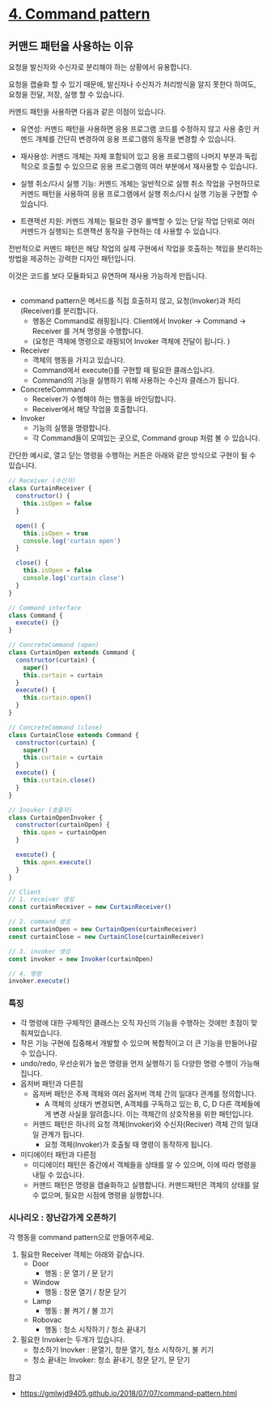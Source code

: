 # [4. Command pattern](/patterns/command)

## 커맨드 패턴을 사용하는 이유

요청을 발신자와 수신자로 분리해야 하는 상황에서 유용합니다.

요청을 캡슐화 할 수 있기 때문에, 발신자나 수신자가 처리방식을 알지 못한다 하여도, 요청을 전달, 저장, 실행 할 수 있습니다.

커멘드 패턴을 사용하면 다음과 같은 이점이 있습니다.

- 유연성: 커멘드 패턴을 사용하면 응용 프로그램 코드를 수정하지 않고 사용 중인 커멘드 개체를 간단히 변경하여 응용 프로그램의 동작을 변경할 수 있습니다.

- 재사용성: 커멘드 개체는 자체 포함되어 있고 응용 프로그램의 나머지 부분과 독립적으로 호출할 수 있으므로 응용 프로그램의 여러 부분에서 재사용할 수 있습니다.

- 실행 취소/다시 실행 기능: 커멘드 개체는 일반적으로 실행 취소 작업을 구현하므로 커멘드 패턴을 사용하여 응용 프로그램에서 실행 취소/다시 실행 기능을 구현할 수 있습니다.

- 트랜잭션 지원: 커멘드 개체는 필요한 경우 롤백할 수 있는 단일 작업 단위로 여러 커멘드가 실행되는 트랜잭션 동작을 구현하는 데 사용할 수 있습니다.

전반적으로 커멘드 패턴은 해당 작업의 실제 구현에서 작업을 호출하는 책임을 분리하는 방법을 제공하는 강력한 디자인 패턴입니다.

이것은 코드를 보다 모듈화되고 유연하며 재사용 가능하게 만듭니다.

## 

- command pattern은 메서드를 직접 호출하지 않고, 요청(Invoker)과 처리(Receiver)를 분리합니다.
  - 행동은 Command로 래핑됩니다. Client에서 Invoker -> Command -> Receiver 를 거쳐 명령을 수행합니다.
  - (요청은 객체에 명령으로 래핑되어 Invoker 객체에 전달이 됩니다. )
- Receiver
  - 객체의 행동을 가지고 있습니다.
  - Command에서 execute()를 구현할 때 필요한 클래스입니다.
  - Command의 기능을 실행하기 위해 사용하는 수신자 클래스가 됩니다.
- ConcreteCommand
  - Receiver가 수행해야 하는 행동을 바인딩합니다.
  - Receiver에서 해당 작업을 호출합니다.
- Invoker
  - 기능의 실행을 명령합니다.
  - 각 Command들이 모여있는 곳으로, Command group 처럼 볼 수 있습니다.

간단한 예시로, 열고 닫는 명령을 수행하는 커튼은 아래와 같은 방식으로 구현이 될 수 있습니다.

```jsx
// Receiver (수신자)
class CurtainReceiver {
  constructor() {
    this.isOpen = false
  }

  open() {
    this.isOpen = true
    console.log('curtain open')
  }

  close() {
    this.isOpen = false
    console.log('curtain close')
  }
}

// Command interface
class Command {
  execute() {}
}

// ConcreteCommand (open)
class CurtainOpen extends Command {
  constructor(curtain) {
    super()
    this.curtain = curtain
  }
  execute() {
    this.curtain.open()
  }
}

// ConcreteCommand (close)
class CurtainClose extends Command {
  constructor(curtain) {
    super()
    this.curtain = curtain
  }
  execute() {
    this.curtain.close()
  }
}

// Inovker (호출자)
class CurtainOpenInvoker {
  constructor(curtainOpen) {
    this.open = curtainOpen
  }

  execute() {
    this.open.execute()
  }
}

// Client
// 1. receiver 생성
const curtainReceiver = new CurtainReceiver()

// 2. command 생성
const curtainOpen = new CurtainOpen(curtainReceiver)
const curtainClose = new CurtainClose(curtainReceiver)

// 3. invoker 생성
const invoker = new Invoker(curtainOpen)

// 4. 명령
invoker.execute()
```

### 특징

- 각 명령에 대한 구체적인 클래스는 오직 자신의 기능을 수행하는 것에만 초점이 맞춰져있습니다.
- 작은 기능 구현에 집중해서 개발할 수 있으며 복합적이고 더 큰 기능을 만들어나갈 수 있습니다.
- undo/redo, 우선순위가 높은 명령을 먼저 실행하기 등 다양한 명령 수행이 가능해집니다.
- 옵저버 패턴과 다른점
  - 옵저버 패턴은 주제 객체와 여러 옵저버 객체 간의 일대다 관계를 정의합니다.
    - A 객체의 상태가 변경되면, A객체를 구독하고 있는 B, C, D 다른 객체들에게 변경 사실을 알려줍니다. 이는 객체간의 상호작용을 위한 패턴입니다.
  - 커맨드 패턴은 하나의 요청 객체(Invoker)와 수신자(Reciver) 객체 간의 일대일 관계가 됩니다.
    - 요청 객체(Invoker)가 호출될 때 명령이 동작하게 됩니다.
- 미디에이터 패턴과 다른점
  - 미디에이터 패턴은 중간에서 객체들을 상태를 알 수 있으며, 이에 따라 명령을 내릴 수 있습니다.
  - 커맨드 패턴은 명령을 캡슐화하고 실행합니다. 커맨드패턴은 객체의 상태를 알 수 없으며, 필요한 시점에 명령을 실행합니다.

### 시나리오 : 장난감가게 오픈하기

각 행동을 command pattern으로 만들어주세요.

1. 필요한 Receiver 객체는 아래와 같습니다.
   - Door
     - 행동 : 문 열기 / 문 닫기
   - Window
     - 행동 : 창문 열기 / 창문 닫기
   - Lamp
     - 행동 : 불 켜기 / 불 끄기
   - Robovac
     - 행동 : 청소 시작하기 / 청소 끝내기
2. 필요한 Invoker는 두개가 있습니다.
   - 청소하기 Inovker :
     문열기, 창문 열기, 청소 시작하기, 불 키기
   - 청소 끝내는 Invoker:
     청소 끝내기, 창문 닫기, 문 닫기


참고 
- https://gmlwjd9405.github.io/2018/07/07/command-pattern.html